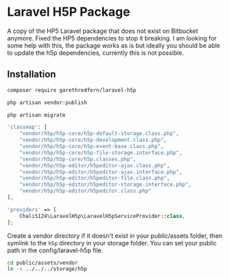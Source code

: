 # Laravel H5P Package 
A copy of the HP5 Laravel package that does not exist on Bitbucket anymore.
Fixed the HP5 dependencies to stop it breaking. I am looking for some help with this, the package works as is but ideally you should be able to update the h5p dependencies, currently this is not possible.

## Installation

```bash
composer require garethredfern/laravel-h5p
```

```bash
php artisan vendor:publish
```

```bash
php artisan migrate
```

```php
'classmap': [
    "vendor/h5p/h5p-core/h5p-default-storage.class.php",
    "vendor/h5p/h5p-core/h5p-development.class.php",
    "vendor/h5p/h5p-core/h5p-event-base.class.php",
    "vendor/h5p/h5p-core/h5p-file-storage.interface.php",
    "vendor/h5p/h5p-core/h5p.classes.php",
    "vendor/h5p/h5p-editor/h5peditor-ajax.class.php",
    "vendor/h5p/h5p-editor/h5peditor-ajax.interface.php",
    "vendor/h5p/h5p-editor/h5peditor-file.class.php",
    "vendor/h5p/h5p-editor/h5peditor-storage.interface.php",
    "vendor/h5p/h5p-editor/h5peditor.class.php"
],
```

```php
'providers' => [
    Chali5124\LaravelH5p\LaravelH5pServiceProvider::class,
];
```


Create a vendor directory if it doesn't exist in your public/assets folder, then symlink to the `h5p` directory in your storage folder. You can set your public path in the config/laravel-h5p file.

```bash
cd public/assets/vendor
ln -s ../../../storage/h5p
```
